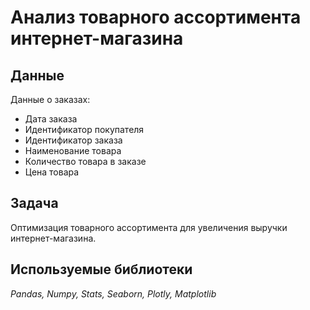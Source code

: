 # Анализ товарного ассортимента интернет-магазина

## Данные
Данные о заказах:
* Дата заказа
* Идентификатор покупателя
* Идентификатор заказа
* Наименование товара
* Количество товара в заказе
* Цена товара

## Задача
Оптимизация товарного ассортимента для увеличения выручки интернет-магазина. 

## Используемые библиотеки
_Pandas, Numpy, Stats, Seaborn, Plotly, Matplotlib_
